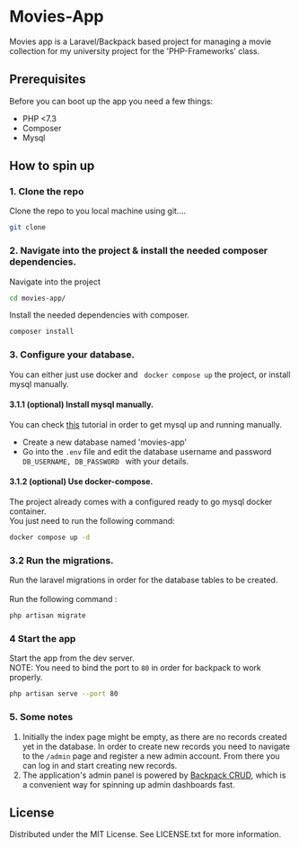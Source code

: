 # Movies-App

Movies app is a Laravel/Backpack based project for managing a movie collection for my university project for the 'PHP-Frameworks' class.


## Prerequisites
Before you can boot up the app you need a few things:

-   PHP <7.3
-   Composer
-   Mysql

## How to spin up
### 1. Clone the repo
Clone the repo to you local machine using git....
```bash
git clone 
```
### 2. Navigate into the project & install the needed composer dependencies.
Navigate into the project
```bash
cd movies-app/
```

Install the needed dependencies with composer.
```bash
composer install
```

### 3. Configure your database.
You can either just use docker and ``` docker compose up``` the project, or install mysql manually.

#### 3.1.1 (optional) Install mysql manually.
You can check [this](https://www.digitalocean.com/community/tutorials/how-to-install-mysql-on-ubuntu-20-04) tutorial in order to get mysql up and running manually.

- Create a new database named 'movies-app' 
- Go into the `.env` file and edit the database username and password `DB_USERNAME, DB_PASSWORD ` with your details.

#### 3.1.2 (optional) Use docker-compose.
The project already comes with a configured ready to go mysql docker container. \
You just need to run the following command:
```bash
docker compose up -d
```

### 3.2 Run the migrations.
Run the laravel migrations in order for the database tables to be created. \
\
Run the following command :
```bash
php artisan migrate
```


### 4 Start the app
Start the app from the dev server. \
NOTE: You need to bind the port to `80` in order for backpack to work properly.

```bash
php artisan serve --port 80
```

### 5. Some notes
1. Initially the index page might be empty, as there are no records created yet in the database. In order to create new records you need to navigate to the `/admin` page and register a new admin account. From there you can log in and start creating new records. 
2. The application's admin panel is powered by [Backpack CRUD](https://github.com/Laravel-Backpack/CRUD), which is a convenient way for spinning up admin dashboards fast.

## License
Distributed under the MIT License. See LICENSE.txt for more information.
